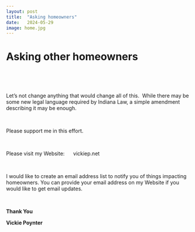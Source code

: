 ```yaml
---
layout: post
title:  "Asking homeowners"
date:   2024-05-29
image: home.jpg
---
```



<h1><strong>Asking other homeowners</strong></h1>
<p>&nbsp;</p>
<p>&nbsp;</p>
<p>Let&rsquo;s not change anything that would change all of this.&nbsp; While there may be some new legal language required by Indiana Law, a simple amendment describing it may be enough.</p>
<p>&nbsp;</p>
<p>Please support me in this effort.&nbsp;</p>
<p>&nbsp;</p>
<p>Please visit my Website:&nbsp; &nbsp;&nbsp;&nbsp;&nbsp;vickiep.net</p>
<p>&nbsp;</p>
<p>I would like to create an email address list to notify you of things impacting homeowners. You can provide your email address on my Website if you would like to get email updates.</p>
<p>&nbsp;</p>
<p><strong>Thank You</strong></p>
<p><strong>Vickie Poynter</strong></p>
<p>&nbsp;</p>
